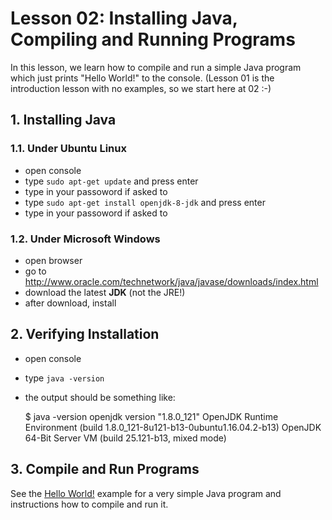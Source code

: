 # Lesson 02: Installing Java, Compiling and Running Programs

In this lesson, we learn how to compile and run a simple Java program which just prints "Hello World!" to the console. (Lesson 01 is the introduction lesson with no examples, so we start here at 02 :-)

## 1. Installing Java

### 1.1. Under Ubuntu Linux

- open console
- type `sudo apt-get update` and press enter
- type in your passoword if asked to
- type `sudo apt-get install openjdk-8-jdk` and press enter
- type in your passoword if asked to

### 1.2. Under Microsoft Windows

- open browser
- go to http://www.oracle.com/technetwork/java/javase/downloads/index.html
- download the latest **JDK** (not the JRE!)
- after download, install

## 2. Verifying Installation

- open console
- type `java -version`
- the output should be something like:

    $ java -version
    openjdk version "1.8.0_121"
    OpenJDK Runtime Environment (build 1.8.0_121-8u121-b13-0ubuntu1.16.04.2-b13)
    OpenJDK 64-Bit Server VM (build 25.121-b13, mixed mode)

## 3. Compile and Run Programs

See the [Hello World!](./01_hello_world) example for a very simple Java program and instructions how to compile and run it.